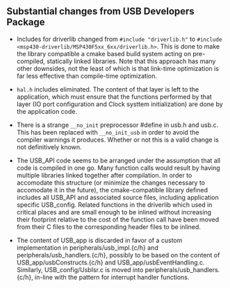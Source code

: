 Substantial changes from USB Developers Package
-----------------------------------------------

  - Includes for driverlib changed from `#include "driverlib.h"` 
    to `#include <msp430-driverlib/MSP430F5xx_6xx/driverlib.h>`. This
    is done to make the library compatible a cmake based build system 
    acting on pre-compiled, statically linked libraries. Note that this
    approach has many other downsides, not the least of which is that 
    link-time optimization is far less effective than compile-time 
    optimization.
        
  - `hal.h` includes eliminated. The content of that layer is left to 
    the application, which must ensure that the functions performed by 
    that layer (IO port configuration and Clock systtem initialization)
    are done by the application code.
    
  - There is a strange `__no_init` preprocessor #define in
    usb.h and usb.c. This has been replaced with `__no_init_usb` in 
    order to avoid the compiler warnings it produces. Whether or not
    this is a valid change is not definitively known.
    
  - The USB_API code seems to be arranged under the assumption that all 
    code is compiled in one go. Many function calls would result by 
    having multiple libraries linked together after compilation. In 
    order to accomodate this structure (or minimize the changes 
    necessary to accomodate it in the future), the cmake-compatible
    library defined includes all USB_API and associated source files, 
    including application specific USB_config. Related functions in 
    the driverlib which used in critical places and are small enough 
    to be inlined without increasing their footprint relative to the 
    cost of the function call have been moved from their C files to 
    the corresponding header files to be inlined.
    
  - The content of USB_app is discarded in favor of a custom implementation
    in peripherals/usb_impl.{c/h} and peripherals/usb_handlers.{c/h}, 
    possibly to be based on the content of USB_app/usbConstructs.{c/h} 
    and USB_app/usbEventHandling.c. Similarly, USB_config/UsbIsr.c is 
    moved into peripherals/usb_handlers.{c/h}, in-line with the pattern
    for interrupt handler functions. 
    
    